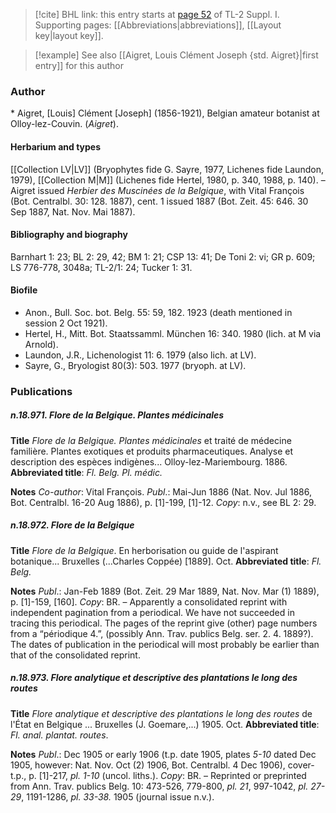 > [!cite] BHL link: this entry starts at [page 52](https://www.biodiversitylibrary.org/item/103858#page/64/mode/1up) of TL-2 Suppl. I.
> Supporting pages: [[Abbreviations|abbreviations]], [[Layout key|layout key]].

> [!example] See also [[Aigret, Louis Clément Joseph {std. Aigret}|first entry]] for this author

### Author

\* Aigret, \[Louis\] Clément \[Joseph\] (1856-1921), Belgian amateur botanist at Olloy-lez-Couvin. (*Aigret*).

#### Herbarium and types

[[Collection LV|LV]] (Bryophytes fide G. Sayre, 1977, Lichenes fide Laundon, 1979), [[Collection M|M]] (Lichenes fide Hertel, 1980, p. 340, 1988, p. 140). – Aigret issued *Herbier des Muscinées de la Belgique*, with Vital François (Bot. Centralbl. 30: 128. 1887), cent. 1 issued 1887 (Bot. Zeit. 45: 646. 30 Sep 1887, Nat. Nov. Mai 1887).

#### Bibliography and biography

Barnhart 1: 23; BL 2: 29, 42; BM 1: 21; CSP 13: 41; De Toni 2: vi; GR p. 609; LS 776-778, 3048a; TL-2/1: 24; Tucker 1: 31.

#### Biofile

- Anon., Bull. Soc. bot. Belg. 55: 59, 182. 1923 (death mentioned in session 2 Oct 1921).
- Hertel, H., Mitt. Bot. Staatssamml. München 16: 340. 1980 (lich. at M via Arnold).
- Laundon, J.R., Lichenologist 11: 6. 1979 (also lich. at LV).
- Sayre, G., Bryologist 80(3): 503. 1977 (bryoph. at LV).

### Publications

##### n.18.971. Flore de la Belgique. Plantes médicinales

**Title**
*Flore de la Belgique. Plantes médicinales* et traité de médecine familière. Plantes exotiques et produits pharmaceutiques. Analyse et description des espèces indigènes... Olloy-lez-Mariembourg. 1886.
**Abbreviated title**: *Fl. Belg. Pl. médic.*

**Notes**
*Co-author*: Vital François.
*Publ*.: Mai-Jun 1886 (Nat. Nov. Jul 1886, Bot. Centralbl. 16-20 Aug 1886), p. \[1\]-199, \[1\]-12.
*Copy*: n.v., see BL 2: 29.

##### n.18.972. Flore de la Belgique

**Title**
*Flore de la Belgique*. En herborisation ou guide de l'aspirant botanique... Bruxelles (...Charles Coppée) \[1889\]. Oct.
**Abbreviated title**: *Fl. Belg.*

**Notes**
*Publ*.: Jan-Feb 1889 (Bot. Zeit. 29 Mar 1889, Nat. Nov. Mar (1) 1889), p. \[1\]-159, \[160\].
*Copy*: BR. – Apparently a consolidated reprint with independent pagination from a periodical. We have not succeeded in tracing this periodical. The pages of the reprint give (other) page numbers from a “périodique 4.”, (possibly Ann. Trav. publics Belg. ser. 2. 4. 1889?). The dates of publication in the periodical will most probably be earlier than that of the consolidated reprint.

##### n.18.973. Flore analytique et descriptive des plantations le long des routes

**Title**
*Flore analytique et descriptive des plantations le long des routes* de l'État en Belgique ... Bruxelles (J. Goemare,...) 1905. Oct.
**Abbreviated title**: *Fl. anal. plantat. routes*.

**Notes**
*Publ*.: Dec 1905 or early 1906 (t.p. date 1905, plates *5-10* dated Dec 1905, however: Nat. Nov. Oct (2) 1906, Bot. Centralbl. 4 Dec 1906), cover-t.p., p. \[1\]-217, *pl. 1-10* (uncol. liths.). *Copy*: BR. – Reprinted or preprinted from Ann. Trav. publics Belg. 10: 473-526, 779-800, *pl. 21*, 997-1042, *pl. 27-29*, 1191-1286, *pl. 33-38.* 1905 (journal issue n.v.).

